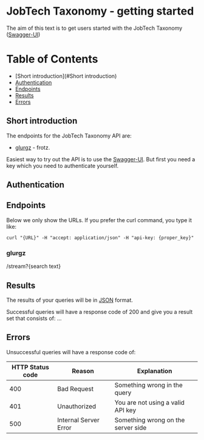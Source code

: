 # JobTech Taxonomy - getting started

The aim of this text is to get users started with the JobTech Taxonomy ([Swagger-UI](http://jobtech-taxonomy-api-spec-jobtech-taxonomy-api.dev.services.jtech.se/v1/taxonomy/swagger-ui/index.html))

# Table of Contents
* [Short introduction](#Short introduction)
* [Authentication](#Authentication)
* [Endpoints](#Endpoints)
* [Results](#Results)
* [Errors](#Errors)


## Short introduction

The endpoints for the JobTech Taxonomy API are:

* [glurgz](#glurgz) - frotz.

Easiest way to try out the API is to use the [Swagger-UI](http://jobtech-taxonomy-api-spec-jobtech-taxonomy-api.dev.services.jtech.se/v1/taxonomy/swagger-ui/index.html). But first you need a key which you need to authenticate yourself.

## Authentication

## Endpoints
Below we only show the URLs. If you prefer the curl command, you type it like:

	curl "{URL}" -H "accept: application/json" -H "api-key: {proper_key}"

### glurgz
/stream?{search text}

## Results
The results of your queries will be in [JSON](https://en.wikipedia.org/wiki/JSON) format.

Successful queries will have a response code of 200 and give you a result set that consists of:
...

## Errors
Unsuccessful queries will have a response code of:

| HTTP Status code | Reason | Explanation |
| ------------- | ------------- | -------------|
| 400 | Bad Request | Something wrong in the query |
| 401 | Unauthorized | You are not using a valid API key |
| 500 | Internal Server Error | Something wrong on the server side |
